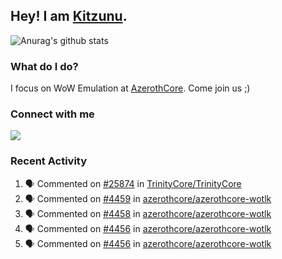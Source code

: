 ## Hey! I am [Kitzunu](https://Github.com/Kitzunu).

![Anurag's github stats](https://github-readme-stats.kitzunu.vercel.app/api?username=Kitzunu&show_icons=true)

### What do I do?

I focus on WoW Emulation at [AzerothCore](https://Github.com/AzerothCore). Come join us ;)

### Connect with me
[![](https://img.shields.io/badge/AzerothCore%20Discord-Connect%20with%20me!-green)](https://discord.com/invite/gkt4y2x)

### Recent Activity

<!--START_SECTION:activity-->
1. 🗣 Commented on [#25874](https://github.com/TrinityCore/TrinityCore/issues/25874) in [TrinityCore/TrinityCore](https://github.com/TrinityCore/TrinityCore)
2. 🗣 Commented on [#4459](https://github.com/azerothcore/azerothcore-wotlk/issues/4459) in [azerothcore/azerothcore-wotlk](https://github.com/azerothcore/azerothcore-wotlk)
3. 🗣 Commented on [#4458](https://github.com/azerothcore/azerothcore-wotlk/issues/4458) in [azerothcore/azerothcore-wotlk](https://github.com/azerothcore/azerothcore-wotlk)
4. 🗣 Commented on [#4456](https://github.com/azerothcore/azerothcore-wotlk/issues/4456) in [azerothcore/azerothcore-wotlk](https://github.com/azerothcore/azerothcore-wotlk)
5. 🗣 Commented on [#4456](https://github.com/azerothcore/azerothcore-wotlk/issues/4456) in [azerothcore/azerothcore-wotlk](https://github.com/azerothcore/azerothcore-wotlk)
<!--END_SECTION:activity-->

